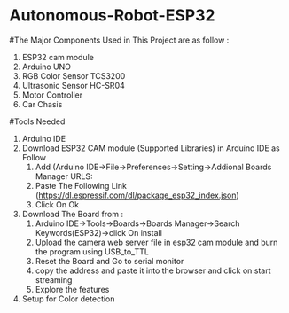 # Autonomous-Robot-ESP32 






#The Major Components Used in This Project are as follow  :
  1. ESP32 cam module
  2. Arduino UNO
  3. RGB Color Sensor TCS3200
  4. Ultrasonic Sensor HC-SR04 
  6. Motor Controller
  7. Car Chasis
  
  
  
  
  #Tools Needed
  1. Arduino IDE
  2. Download ESP32 CAM module (Supported Libraries) in Arduino IDE as Follow
      1. Add (Arduino IDE->File->Preferences->Setting->Addional Boards Manager URLS:
      2. Paste The Following Link (https://dl.espressif.com/dl/package_esp32_index.json)
      3. Click On Ok
  3. Download The Board from :
     1. Arduino IDE->Tools->Boards->Boards Manager->Search Keywords(ESP32)->click On install
     2. Upload the camera web server file in esp32 cam module and burn the program using USB_to_TTL
     3. Reset the Board and Go to serial monitor 
     4. copy the address and paste it into the browser and click on start streaming
     5. Explore the features
   4. Setup for Color detection
        
  

